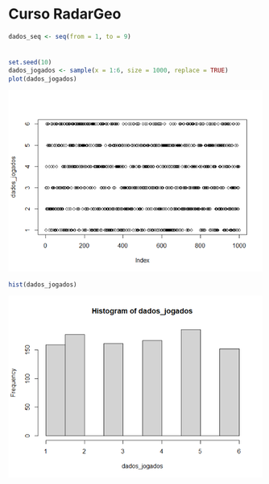 Curso RadarGeo
================

``` r
dados_seq <- seq(from = 1, to = 9)


set.seed(10)
dados_jogados <- sample(x = 1:6, size = 1000, replace = TRUE)
plot(dados_jogados)
```

![](Script-RadarGeo_files/figure-gfm/unnamed-chunk-1-1.png)<!-- -->

``` r
hist(dados_jogados)
```

![](Script-RadarGeo_files/figure-gfm/unnamed-chunk-1-2.png)<!-- -->
